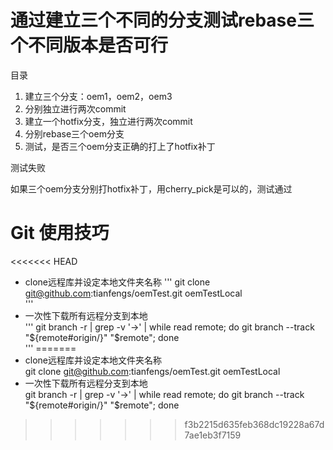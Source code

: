 # 通过建立三个不同的分支测试rebase三个不同版本是否可行

目录

1. 建立三个分支：oem1，oem2，oem3
2. 分别独立进行两次commit
3. 建立一个hotfix分支，独立进行两次commit
4. 分别rebase三个oem分支
5. 测试，是否三个oem分支正确的打上了hotfix补丁

测试失败

如果三个oem分支分别打hotfix补丁，用cherry_pick是可以的，测试通过


# Git 使用技巧
<<<<<<< HEAD
* clone远程库并设定本地文件夹名称 
	''' 
	git clone git@github.com:tianfengs/oemTest.git oemTestLocal  
	'''
* 一次性下载所有远程分支到本地  
	'''
	git branch -r | grep -v '\->' | while read remote; do git branch --track "${remote#origin/}" "$remote"; done  
	'''
=======
* clone远程库并设定本地文件夹名称  
	git clone git@github.com:tianfengs/oemTest.git oemTestLocal  
* 一次性下载所有远程分支到本地  
	git branch -r | grep -v '\->' | while read remote; do git branch --track "${remote#origin/}" "$remote"; done  
>>>>>>> f3b2215d635feb368dc19228a67d7ae1eb3f7159

